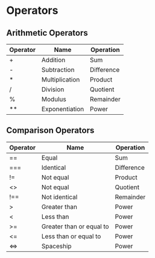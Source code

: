 # Operators

## Arithmetic Operators

| Operator | Name           | Operation 
| -------- | --------       | -------- 
| +        | Addition       | Sum
| -        | Subtraction    | Difference 
| *        | Multiplication | Product
| /        | Division       | Quotient
| %        | Modulus        | Remainder
| **       | Exponentiation | Power

## Comparison Operators

| Operator | Name                     | Operation 
| -------- | --------                 | -------- 
| ==       | Equal                    | Sum
| ===      | Identical                | Difference 
| !=       | Not equal                | Product
| <>       | Not equal                | Quotient
| !==      | Not identical	          | Remainder
| >        | Greater than	          | Power
| <        | Less than	              | Power
| >=       | Greater than or equal to | Power
| <=       | Less than or equal to	  | Power
| <=>      | Spaceship                | Power